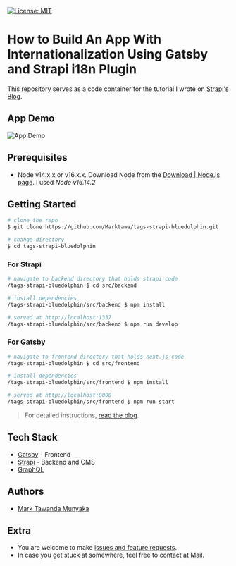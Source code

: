 [![License: MIT](https://img.shields.io/badge/License-MIT-yellow.svg)](https://opensource.org/licenses/MIT)

# How to Build An App With Internationalization Using Gatsby and Strapi i18n Plugin

This repository serves as a code container for the tutorial I wrote on [Strapi's Blog](https://strapi.io/blog/).

## App Demo

![App Demo](/docs/app-demo-s.gif)

## Prerequisites

- Node v14.x.x or v16.x.x. Download Node from the [Download | Node.js page](https://nodejs.org/en/download/). I used *Node v16.14.2*

## Getting Started

```bash
# clone the repo
$ git clone https://github.com/Marktawa/tags-strapi-bluedolphin.git

# change directory
$ cd tags-strapi-bluedolphin
```

### For Strapi

```bash
# navigate to backend directory that holds strapi code
/tags-strapi-bluedolphin $ cd src/backend

# install dependencies
/tags-strapi-bluedolphin/src/backend $ npm install

# served at http://localhost:1337
/tags-strapi-bluedolphin/src/backend $ npm run develop
```

### For Gatsby

```bash
# navigate to frontend directory that holds next.js code
/tags-strapi-bluedolphin $ cd src/frontend

# install dependencies
/tags-strapi-bluedolphin/src/frontend $ npm install

# served at http://localhost:8000
/tags-strapi-bluedolphin/src/frontend $ npm run start
```

> For detailed instructions, [read the blog](https://strapi.io/blog/).

## Tech Stack

* [Gatsby](https://www.gatsbyjs.com/) - Frontend
* [Strapi](https://strapi.io/) - Backend and CMS
* [GraphQL](https://graphql.org/)

## Authors

- [Mark Tawanda Munyaka](https://github.com/Marktawa)

## Extra

- You are welcome to make [issues and feature requests](https://github.com/Marktawa/strapi-nuxt-preview/issues).
- In case you get stuck at somewhere, feel free to contact at [Mail](mailto:marktmunyaka@gmail.com).